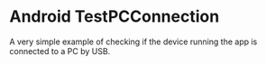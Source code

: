 Android TestPCConnection
====================

A very simple example of checking if the device running the app is connected to a PC by USB. 